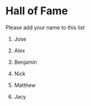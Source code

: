 # Hall of Fame
Please add your name to this list

1. Jose
2. Alex
3. Benjamin
4. Nick
5. Matthew

6. Jacy